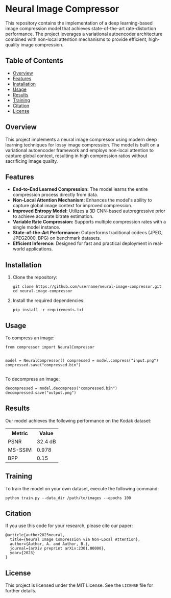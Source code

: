 <h1>Neural Image Compressor</h1>

<p>This repository contains the implementation of a deep learning-based image compression model that achieves state-of-the-art rate-distortion performance. The project leverages a variational autoencoder architecture combined with non-local attention mechanisms to provide efficient, high-quality image compression.</p>

<h2>Table of Contents</h2>
<ul>
  <li><a href="#overview">Overview</a></li>
  <li><a href="#features">Features</a></li>
  <li><a href="#installation">Installation</a></li>
  <li><a href="#usage">Usage</a></li>
  <li><a href="#results">Results</a></li>
  <li><a href="#training">Training</a></li>
  <li><a href="#citation">Citation</a></li>
  <li><a href="#license">License</a></li>
</ul>

<h2 id="overview">Overview</h2>
<p>This project implements a neural image compressor using modern deep learning techniques for lossy image compression. The model is built on a variational autoencoder framework and employs non-local attention to capture global context, resulting in high compression ratios without sacrificing image quality.</p>

<h2 id="features">Features</h2>
<ul>
  <li><strong>End-to-End Learned Compression:</strong> The model learns the entire compression process directly from data.</li>
  <li><strong>Non-Local Attention Mechanism:</strong> Enhances the model's ability to capture global image context for improved compression.</li>
  <li><strong>Improved Entropy Model:</strong> Utilizes a 3D CNN-based autoregressive prior to achieve accurate bitrate estimation.</li>
  <li><strong>Variable Rate Compression:</strong> Supports multiple compression rates with a single model instance.</li>
  <li><strong>State-of-the-Art Performance:</strong> Outperforms traditional codecs (JPEG, JPEG2000, BPG) on benchmark datasets.</li>
  <li><strong>Efficient Inference:</strong> Designed for fast and practical deployment in real-world applications.</li>
</ul>

<h2 id="installation">Installation</h2>
<ol>
  <li>Clone the repository:
    <pre><code>git clone https://github.com/username/neural-image-compressor.git
cd neural-image-compressor</code></pre>
  </li>
  <li>Install the required dependencies:
    <pre><code>pip install -r requirements.txt</code></pre>
  </li>
</ol>

<h2 id="usage">Usage</h2>
<p>To compress an image:</p>
<pre><code>from compressor import NeuralCompressor

model = NeuralCompressor()
compressed = model.compress("input.png")
compressed.save("compressed.bin")</code></pre>
<p>To decompress an image:</p>
<pre><code>decompressed = model.decompress("compressed.bin")
decompressed.save("output.png")</code></pre>

<h2 id="results">Results</h2>
<p>Our model achieves the following performance on the Kodak dataset:</p>
<table>
  <tr>
    <th>Metric</th>
    <th>Value</th>
  </tr>
  <tr>
    <td>PSNR</td>
    <td>32.4 dB</td>
  </tr>
  <tr>
    <td>MS-SSIM</td>
    <td>0.978</td>
  </tr>
  <tr>
    <td>BPP</td>
    <td>0.15</td>
  </tr>
</table>

<h2 id="training">Training</h2>
<p>To train the model on your own dataset, execute the following command:</p>
<pre><code>python train.py --data_dir /path/to/images --epochs 100</code></pre>

<h2 id="citation">Citation</h2>
<p>If you use this code for your research, please cite our paper:</p>
<pre><code>@article{author2023neural,
  title={Neural Image Compression via Non-Local Attention},
  author={Author, A. and Author, B.},
  journal={arXiv preprint arXiv:2301.00000},
  year={2023}
}</code></pre>

<h2 id="license">License</h2>
<p>This project is licensed under the MIT License. See the <code>LICENSE</code> file for further details.</p>
